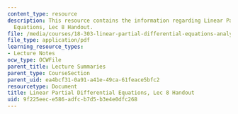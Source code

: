 ```yaml
---
content_type: resource
description: This resource contains the information regarding Linear Partial Differential
  Equations, Lec 8 Handout.
file: /media/courses/18-303-linear-partial-differential-equations-analysis-and-numerics-fall-2014/9f225eece586adfcb7d5b3e4e0dfc268_MIT18_303F14_scale_notes.pdf
file_type: application/pdf
learning_resource_types:
- Lecture Notes
ocw_type: OCWFile
parent_title: Lecture Summaries
parent_type: CourseSection
parent_uid: ea4bcf31-0a91-a41e-49ca-61feace5bfc2
resourcetype: Document
title: Linear Partial Differential Equations, Lec 8 Handout
uid: 9f225eec-e586-adfc-b7d5-b3e4e0dfc268
---
```

